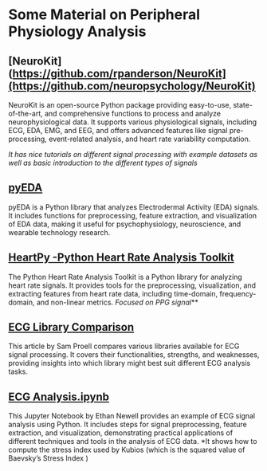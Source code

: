 # Some Material on Peripheral Physiology Analysis

## [NeuroKit](https://github.com/rpanderson/NeuroKit](https://github.com/neuropsychology/NeuroKit)
NeuroKit is an open-source Python package providing easy-to-use, state-of-the-art, and comprehensive functions to process and analyze neurophysiological data. It supports various physiological signals, including ECG, EDA, EMG, and EEG, and offers advanced features like signal pre-processing, event-related analysis, and heart rate variability computation.

*It has nice tutorials on different signal processing with example datasets as well as basic introduction to the different types of signals*

## [pyEDA](https://github.com/HealthSciTech/pyEDA)
pyEDA is a Python library that analyzes Electrodermal Activity (EDA) signals. It includes functions for preprocessing, feature extraction, and visualization of EDA data, making it useful for psychophysiology, neuroscience, and wearable technology research.

## [HeartPy -Python Heart Rate Analysis Toolkit](https://python-heart-rate-analysis-toolkit.readthedocs.io/en/latest/)
The Python Heart Rate Analysis Toolkit is a Python library for analyzing heart rate signals. It provides tools for the preprocessing, visualization, and extracting features from heart rate data, including time-domain, frequency-domain, and non-linear metrics. *Focused on PPG signal***

## [ECG Library Comparison](https://samproell.io/posts/signal/ecg-library-comparison/)
This article by Sam Proell compares various libraries available for ECG signal processing. It covers their functionalities, strengths, and weaknesses, providing insights into which library might best suit different ECG analysis tasks.

## [ECG Analysis.ipynb](https://github.com/EthanNewell/ECG_RAoS/blob/main/ECG%20Analysis.ipynb)
This Jupyter Notebook by Ethan Newell provides an example of ECG signal analysis using Python. It includes steps for signal preprocessing, feature extraction, and visualization, demonstrating practical applications of different techniques and tools in the analysis of ECG data. *It shows how to compute the stress index used by Kubios (which is the squared value of Baevsky’s Stress Index )
